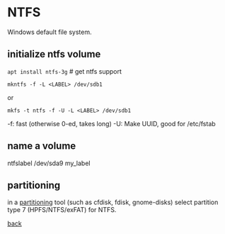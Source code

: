 NTFS
====

Windows default file system.

initialize ntfs volume
----------------------

`apt install ntfs-3g`	# get ntfs support

`mkntfs -f -L <LABEL> /dev/sdb1`

or

`mkfs -t ntfs -f -U -L <LABEL> /dev/sdb1`

-f: fast (otherwise 0-ed, takes long)
-U: Make UUID, good for /etc/fstab

name a volume
-------------

ntfslabel /dev/sda9 my_label

partitioning
------------

in a [partitioning](../drives/) tool (such as cfdisk, fdisk, gnome-disks) select partition type 7 (HPFS/NTFS/exFAT) for NTFS.

[back](./)

